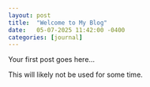 ```yaml
---
layout: post
title:  "Welcome to My Blog"
date:   05-07-2025 11:42:00 -0400
categories: [journal]
---
```


Your first post goes here…

This will likely not be used for some time.
